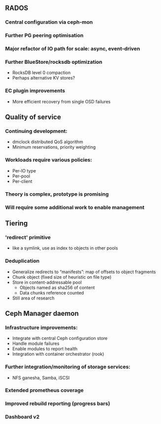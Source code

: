 <!-- .slide: data-state="section-break" id="section-break-2" data-menu-title="Ceph Mimic" data-background-image="images/ceph-mimic_full.jpg" data-background-size="cover" data-timing="10s" -->


<!-- .slide: data-state="normal" id="ceph-mimic-1" data-timing="20s" data-menu-title="RADOS" -->
## RADOS

### Central configuration via ceph-mon <!-- .element class="fragment" data-fragment-index="1"-->

### Further PG peering optimisation <!-- .element class="fragment" data-fragment-index="2"-->

### Major refactor of IO path for scale: async, event-driven <!-- .element class="fragment" data-fragment-index="3"-->

### Further BlueStore/rocksdb optimization <!-- .element class="fragment" data-fragment-index="4"-->
* RocksDB level 0 compaction <!-- .element class="fragment" data-fragment-index="4"-->
* Perhaps alternative KV stores? <!-- .element class="fragment" data-fragment-index="4"-->

### EC plugin improvements <!-- .element class="fragment" data-fragment-index="5"-->
* More efficient recovery from single OSD failures <!-- .element class="fragment" data-fragment-index="5"-->


<!-- .slide: data-state="normal" id="ceph-mimic-2" data-timing="20s" data-menu-title="QoS" -->
## Quality of service

### Continuing development: <!-- .element class="fragment" data-fragment-index="1"-->
* dmclock distributed QoS algorithm <!-- .element class="fragment" data-fragment-index="1"-->
* Minimum reservations, priority weighting <!-- .element class="fragment" data-fragment-index="1"-->

### Workloads require various policies: <!-- .element class="fragment" data-fragment-index="2"-->
* Per-IO type <!-- .element class="fragment" data-fragment-index="2"-->
* Per-pool <!-- .element class="fragment" data-fragment-index="2"-->
* Per-client <!-- .element class="fragment" data-fragment-index="2"-->

### Theory is complex, prototype is promising <!-- .element class="fragment" data-fragment-index="3"-->
### Will require some additional work to enable management <!-- .element class="fragment" data-fragment-index="3"-->


<!-- .slide: data-state="normal" id="ceph-mimic-3" data-timing="20s" data-menu-title="Tiering" -->
## Tiering

### 'redirect' primitive <!-- .element class="fragment" data-fragment-index="1"-->
* like a symlink, use as index to objects in other pools <!-- .element class="fragment" data-fragment-index="1"-->

### Deduplication <!-- .element class="fragment" data-fragment-index="2"-->
* Generalize redirects to “manifests”: map of offsets to object fragments <!-- .element class="fragment" data-fragment-index="2"-->
* Chunk object (fixed size of heuristic on file type) <!-- .element class="fragment" data-fragment-index="2"-->
* Store in content-addressable pool <!-- .element class="fragment" data-fragment-index="2"-->
  * Objects named as sha256 of content <!-- .element class="fragment" data-fragment-index="2"-->
  * Data chunks reference counted <!-- .element class="fragment" data-fragment-index="2"-->
* Still area of research <!-- .element class="fragment" data-fragment-index="2"-->


<!-- .slide: data-state="normal" id="ceph-mimic-4" data-timing="20s" data-menu-title="Ceph MGR" -->
## Ceph Manager daemon

### Infrastructure improvements: <!-- .element class="fragment" data-fragment-index="1"-->
* Integrate with central Ceph configuration store <!-- .element class="fragment" data-fragment-index="1"-->
* Handle module failures <!-- .element class="fragment" data-fragment-index="1"-->
* Enable modules to report health <!-- .element class="fragment" data-fragment-index="1"-->
* Integration with container orchestrator (rook) <!-- .element class="fragment" data-fragment-index="1"-->

### Further integration/monitoring of storage services: <!-- .element class="fragment" data-fragment-index="2"-->
* NFS ganesha, Samba, iSCSI <!-- .element class="fragment" data-fragment-index="2"-->

### Extended prometheus coverage <!-- .element class="fragment" data-fragment-index="3"-->
### Improved rebuild reporting (progress bars) <!-- .element class="fragment" data-fragment-index="4"-->
### Dashboard v2 <!-- .element class="fragment" data-fragment-index="5"-->


